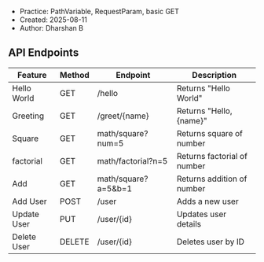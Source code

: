 
 * Practice: PathVariable, RequestParam, basic GET
 * Created: 2025-08-11
 * Author: Dharshan B

## API Endpoints

| Feature         | Method | Endpoint           | Description                  |
|-----------------|--------|--------------------|------------------------------|
| Hello World     | GET    | /hello             | Returns "Hello World"        |
| Greeting        | GET    | /greet/{name}      | Returns "Hello, {name}"      |
| Square          | GET    | math/square?num=5  | Returns square of number     |
| factorial       | GET    | math/factorial?n=5 | Returns factorial of number  |
| Add             | GET    | math/square?a=5&b=1| Returns addition of number   |
| Add User        | POST   | /user              | Adds a new user              |
| Update User     | PUT    | /user/{id}         | Updates user details         |
| Delete User     | DELETE | /user/{id}         | Deletes user by ID           |
